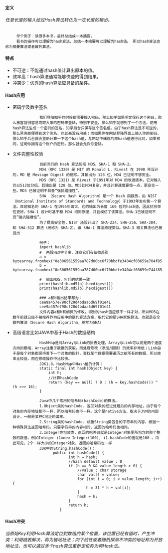 #### 定义
###### 任意长度的输入经过Hash算法转化为一定长度的输出。

         举个例子：读很多本书，最终总结成一本摘要，
         看书的操作可以理解为hash算法，总结一本摘要可以理解为hash值。 所以hash算法也称为摘要算法或者散列算法。
#### 特点
* 不可逆：不能通过hash值计算出原本的值。
* 效率高：hash算法通常能够快速的得到结果。
* 冲突少：优秀的hash算法应具备的条件。
#### Hash应用
* 密码学及数字签名
                  
                  我们登陆知乎的时候都需要输入密码，那么知乎如果明文保存这个密码，那么黑客就很容易窃取大家的密码来登陆，特别不安全。那么知乎就想到了一个方法，使用hash算法生成一个密码的签名，知乎后台只保存这个签名值。由于hash算法是不可逆的，那么黑客即便得到这个签名，也丝毫没有用处；而如果你在网站登陆界面上输入你的密码，那么知乎后台就会重新计算一下这个hash值，与网站中储存的原hash值进行比对，如果相同，证明你拥有这个账户的密码，那么就会允许你登陆。
* 文件完整性校验
                  
                  目前流行的 Hash 算法包括 MD5、SHA-1 和 SHA-2。
                  MD4（RFC 1320）是 MIT 的 Ronald L. Rivest 在 1990 年设计的，MD 是 Message Digest 的缩写。其输出为 128 位。MD4 已证明不够安全。
                  MD5（RFC 1321）是 Rivest 于1991年对 MD4 的改进版本。它对输入仍以512位分组，其输出是 128 位。MD5比MD4复杂，并且计算速度要慢一点，更安全一些。MD5 已被证明不具备”强抗碰撞性”。
                  SHA （Secure Hash Algorithm）是一个 Hash 函数族，由 NIST（National Institute of Standards and Technology）于1993年发布第一个算法。目前知名的 SHA-1 在1995年面世，它的输出为长度 160 位的hash值，因此抗穷举性更好。SHA-1 设计时基于和 MD4 相同原理，并且模仿了该算法。SHA-1已被证明不具”强抗碰撞性”。
                  为了提高安全性，NIST 还设计出了 SHA-224、SHA-256、SHA-384，和 SHA-512 算法（统称为 SHA-2），跟 SHA-1 算法原理类似。SHA-3 相关算法也已被提出
                  
                  例子：
                  import hashlib
                  #  两段HEX字节串，注意它们有细微差别
                  a = bytearray.fromhex("0e306561559aa787d00bc6f70bbdfe3404cf03659e704f8534c00ffb659c4c8740cc942feb2da115a3f4155cbb8607497386656d7d1f34a42059d78f5a8dd1ef")
                  b = bytearray.fromhex("0e306561559aa787d00bc6f70bbdfe3404cf03659e744f8534c00ffb659c4c8740cc942feb2da115a3f415dcbb8607497386656d7d1f34a42059d78f5a8dd1ef")

                  #  输出MD5，它们的结果一致
                  print(hashlib.md5(a).hexdigest())
                  print(hashlib.md5(b).hexdigest())

                  ### a和b输出结果都为：
                  cee9a457e790cf20d4bdaa6d69f01e41
                  cee9a457e790cf20d4bdaa6d69f01e41
                  文件内容a和b有细微的修改，得到的hash值应该不一样才对，所以MD5在数年前就已经不被推荐作为应用中的散列算法方案，取代它的是SHA家族算法，也就是安全散列算法（Secure Hash Algorithm，缩写为SHA）
* 高级语言比如JAVA中基于Hash的数据结构

                  HashMap是对Array与Link的折衷处理，Array与Link可以说是两个速度方向的极端，Array注重于数据的获取，而处理修改（添加/删除）的效率非常低；Link由于是每个对象都保持着下一个对象的指针，查找某个数据需要遍历之前所有的数据，所以效率比较低，而在修改操作中比较快。
                  JDK1.8，HashMap中Hash值的计算：
                  static final int hash(Object key) {
                      int h;
                      //计算hashCode
                      return (key == null) ? 0 : (h = key.hashCode()) ^ (h >>> 16);
                  }
                  
                  Java中几个常用的哈希码(hashCode)的算法。
                  1.Object类的hashCode. 返回对象的经过处理后的内存地址，由于每个对象的内存地址都不一样，所以哈希码也不一样。这个是native方法，取决于JVM的内部设计，一般是某种C地址的偏移。
                  2.String类的hashCode. 根据String类包含的字符串的内容，根据一种特殊算法返回哈希码，只要字符串的内容相同，返回的哈希码也相同。
                  3.Integer等包装类，返回的哈希码就是Integer对象里所包含的那个整数的数值，例如Integer i1=new Integer(100), i1.hashCode的值就是100 。由此可见，2个一样大小的Integer对象，返回的哈希码也一样     
                  JDK中的String.hashCode()：
                        public int hashCode() {
                               int h = hash;
                               //hash default value : 0 
                               if (h == 0 && value.length > 0) {
                                   //value : char storage
                                   char val[] = value;
                                   for (int i = 0; i < value.length; i++) {
                                       h = 31 * h + val[i];
                                   }
                                   hash = h;
                               }
                               return h;
                           }              

#### Hash冲突
###### 当原始Key利用Hash算法定位到数组的某个位置，该位置已经有值时，产生冲突：利用链表解决，称为链地址法；向下线性或者随机探测不冲突的地址称为开放地址法，也可以通过多个hash算法重新定位称为再Hash法。
  
